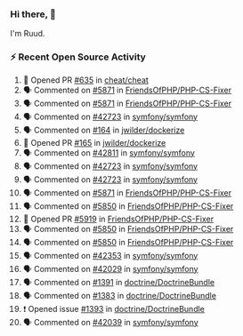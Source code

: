 ### Hi there, 👋

I'm Ruud.
 
### :zap: Recent Open Source Activity

<!--START_SECTION:activity-->
1. 💪 Opened PR [#635](https://github.com/cheat/cheat/pull/635) in [cheat/cheat](https://github.com/cheat/cheat)
2. 🗣 Commented on [#5871](https://github.com/FriendsOfPHP/PHP-CS-Fixer/issues/5871) in [FriendsOfPHP/PHP-CS-Fixer](https://github.com/FriendsOfPHP/PHP-CS-Fixer)
3. 🗣 Commented on [#5871](https://github.com/FriendsOfPHP/PHP-CS-Fixer/issues/5871) in [FriendsOfPHP/PHP-CS-Fixer](https://github.com/FriendsOfPHP/PHP-CS-Fixer)
4. 🗣 Commented on [#42723](https://github.com/symfony/symfony/issues/42723) in [symfony/symfony](https://github.com/symfony/symfony)
5. 🗣 Commented on [#164](https://github.com/jwilder/dockerize/issues/164) in [jwilder/dockerize](https://github.com/jwilder/dockerize)
6. 💪 Opened PR [#165](https://github.com/jwilder/dockerize/pull/165) in [jwilder/dockerize](https://github.com/jwilder/dockerize)
7. 🗣 Commented on [#42811](https://github.com/symfony/symfony/issues/42811) in [symfony/symfony](https://github.com/symfony/symfony)
8. 🗣 Commented on [#42723](https://github.com/symfony/symfony/issues/42723) in [symfony/symfony](https://github.com/symfony/symfony)
9. 🗣 Commented on [#42723](https://github.com/symfony/symfony/issues/42723) in [symfony/symfony](https://github.com/symfony/symfony)
10. 🗣 Commented on [#5871](https://github.com/FriendsOfPHP/PHP-CS-Fixer/issues/5871) in [FriendsOfPHP/PHP-CS-Fixer](https://github.com/FriendsOfPHP/PHP-CS-Fixer)
11. 🗣 Commented on [#5850](https://github.com/FriendsOfPHP/PHP-CS-Fixer/issues/5850) in [FriendsOfPHP/PHP-CS-Fixer](https://github.com/FriendsOfPHP/PHP-CS-Fixer)
12. 💪 Opened PR [#5919](https://github.com/FriendsOfPHP/PHP-CS-Fixer/pull/5919) in [FriendsOfPHP/PHP-CS-Fixer](https://github.com/FriendsOfPHP/PHP-CS-Fixer)
13. 🗣 Commented on [#5850](https://github.com/FriendsOfPHP/PHP-CS-Fixer/issues/5850) in [FriendsOfPHP/PHP-CS-Fixer](https://github.com/FriendsOfPHP/PHP-CS-Fixer)
14. 🗣 Commented on [#5850](https://github.com/FriendsOfPHP/PHP-CS-Fixer/issues/5850) in [FriendsOfPHP/PHP-CS-Fixer](https://github.com/FriendsOfPHP/PHP-CS-Fixer)
15. 🗣 Commented on [#42353](https://github.com/symfony/symfony/issues/42353) in [symfony/symfony](https://github.com/symfony/symfony)
16. 🗣 Commented on [#42029](https://github.com/symfony/symfony/issues/42029) in [symfony/symfony](https://github.com/symfony/symfony)
17. 🗣 Commented on [#1391](https://github.com/doctrine/DoctrineBundle/issues/1391) in [doctrine/DoctrineBundle](https://github.com/doctrine/DoctrineBundle)
18. 🗣 Commented on [#1383](https://github.com/doctrine/DoctrineBundle/issues/1383) in [doctrine/DoctrineBundle](https://github.com/doctrine/DoctrineBundle)
19. ❗️ Opened issue [#1393](https://github.com/doctrine/DoctrineBundle/issues/1393) in [doctrine/DoctrineBundle](https://github.com/doctrine/DoctrineBundle)
20. 🗣 Commented on [#42039](https://github.com/symfony/symfony/issues/42039) in [symfony/symfony](https://github.com/symfony/symfony)
<!--END_SECTION:activity-->
